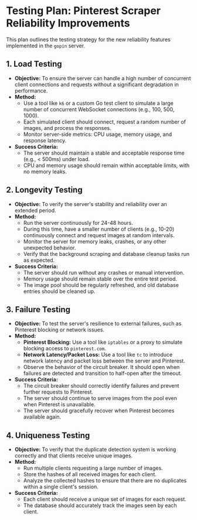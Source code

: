 # Testing Plan: Pinterest Scraper Reliability Improvements

This plan outlines the testing strategy for the new reliability features implemented in the `gopin` server.

## 1. Load Testing

*   **Objective:** To ensure the server can handle a high number of concurrent client connections and requests without a significant degradation in performance.
*   **Method:**
    *   Use a tool like `k6` or a custom Go test client to simulate a large number of concurrent WebSocket connections (e.g., 100, 500, 1000).
    *   Each simulated client should connect, request a random number of images, and process the responses.
    *   Monitor server-side metrics: CPU usage, memory usage, and response latency.
*   **Success Criteria:**
    *   The server should maintain a stable and acceptable response time (e.g., < 500ms) under load.
    *   CPU and memory usage should remain within acceptable limits, with no memory leaks.

## 2. Longevity Testing

*   **Objective:** To verify the server's stability and reliability over an extended period.
*   **Method:**
    *   Run the server continuously for 24-48 hours.
    *   During this time, have a smaller number of clients (e.g., 10-20) continuously connect and request images at random intervals.
    *   Monitor the server for memory leaks, crashes, or any other unexpected behavior.
    *   Verify that the background scraping and database cleanup tasks run as expected.
*   **Success Criteria:**
    *   The server should run without any crashes or manual intervention.
    *   Memory usage should remain stable over the entire test period.
    *   The image pool should be regularly refreshed, and old database entries should be cleaned up.

## 3. Failure Testing

*   **Objective:** To test the server's resilience to external failures, such as Pinterest blocking or network issues.
*   **Method:**
    *   **Pinterest Blocking:** Use a tool like `iptables` or a proxy to simulate blocking access to `pinterest.com`.
    *   **Network Latency/Packet Loss:** Use a tool like `tc` to introduce network latency and packet loss between the server and Pinterest.
    *   Observe the behavior of the circuit breaker. It should open when failures are detected and transition to half-open after the timeout.
*   **Success Criteria:**
    *   The circuit breaker should correctly identify failures and prevent further requests to Pinterest.
    *   The server should continue to serve images from the pool even when Pinterest is unavailable.
    *   The server should gracefully recover when Pinterest becomes available again.

## 4. Uniqueness Testing

*   **Objective:** To verify that the duplicate detection system is working correctly and that clients receive unique images.
*   **Method:**
    *   Run multiple clients requesting a large number of images.
    *   Store the hashes of all received images for each client.
    *   Analyze the collected hashes to ensure that there are no duplicates within a single client's session.
*   **Success Criteria:**
    *   Each client should receive a unique set of images for each request.
    *   The database should accurately track the images seen by each client.